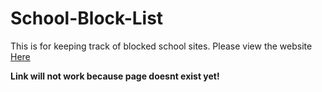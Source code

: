 # School-Block-List

This is for keeping track of blocked school sites. Please view the website [Here](https://techitallservices.github.io/School-Block-List/)

**Link will not work because page doesnt exist yet!**
